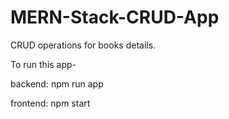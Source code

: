 # MERN-Stack-CRUD-App

CRUD operations for books details.

To run this app-

backend: npm run app

frontend: npm start
